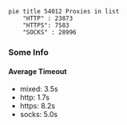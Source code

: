 
```mermaid
pie title 54012 Proxies in list
    "HTTP" : 23873
    "HTTPS": 7583
    "SOCKS" : 28996
```

### Some Info
#### Average Timeout

- mixed: 3.5s
- http: 1.7s
- https: 8.2s
- socks: 5.0s